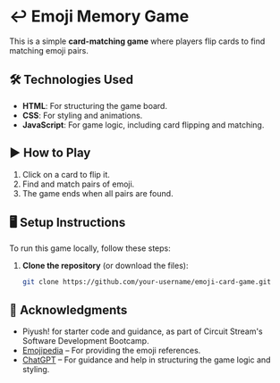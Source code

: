 # ↩️ Emoji Memory Game

This is a simple **card-matching game** where players flip cards to find matching emoji pairs.

## 🛠️ Technologies Used

- **HTML**: For structuring the game board.
- **CSS**: For styling and animations.
- **JavaScript**: For game logic, including card flipping and matching.

## ▶️ How to Play

1. Click on a card to flip it.
2. Find and match pairs of emoji.
3. The game ends when all pairs are found.

## 🖥️ Setup Instructions

To run this game locally, follow these steps:

1. **Clone the repository** (or download the files):
   ```sh
   git clone https://github.com/your-username/emoji-card-game.git

## 🙌 Acknowledgments

- Piyush! for starter code and guidance, as part of Circuit Stream's Software Development Bootcamp.
- [Emojipedia](https://emojipedia.org/) – For providing the emoji references.
- [ChatGPT](https://openai.com/chatgpt) – For guidance and help in structuring the game logic and styling.

